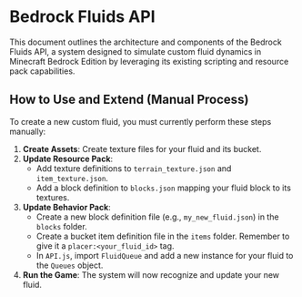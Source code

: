# Bedrock Fluids API

This document outlines the architecture and components of the Bedrock Fluids API, a system designed to simulate custom fluid dynamics in Minecraft Bedrock Edition by leveraging its existing scripting and resource pack capabilities.

## How to Use and Extend (Manual Process)

To create a new custom fluid, you must currently perform these steps manually:

1.  **Create Assets**: Create texture files for your fluid and its bucket.
2.  **Update Resource Pack**:
    -   Add texture definitions to `terrain_texture.json` and `item_texture.json`.
    -   Add a block definition to `blocks.json` mapping your fluid block to its textures.
3.  **Update Behavior Pack**:
    -   Create a new block definition file (e.g., `my_new_fluid.json`) in the `blocks` folder.
    -   Create a bucket item definition file in the `items` folder. Remember to give it a `placer:<your_fluid_id>` tag.
    -   In `API.js`, import `FluidQueue` and add a new instance for your fluid to the `Queues` object.
4.  **Run the Game**: The system will now recognize and update your new fluid.